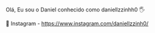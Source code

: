 Olá, Eu sou o Daniel conhecido como daniellzzinhh0 🖐 

 📸 Instagram - https://www.instagram.com/daniellzzinh0/
 
